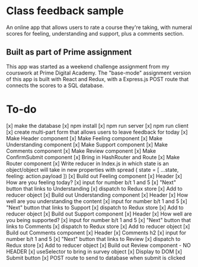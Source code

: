 # Class feedback sample

An online app that allows users to rate a course they're taking, with numeral scores for feeling, understanding and support, plus a comments section.

## Built as part of Prime assignment

This app was started as a weekend challenge assignment from my courswork at Prime Digital Academy. The "base-mode" assignment version of this app is built with React and Redux, with a Express.js POST route that connects the scores to a SQL database.


# To-do

[x] make the database
[x] npm install
[x] npm run server
[x] npm run client
[x] create multi-part form that allows users to leave feedback for today
    [x] Make Header component
    [x] Make Feeling component
    [x] Make Understanding component
    [x] Make Support component
    [x] Make Comments component
    [x] Make Review component
    [x] Make ConfirmSubmit component
[x] Bring in HashRouter and Route
[x] Make Router component
[x] Write reducer in Index.js in which state is an object/object will take in new properties with spread ( state = [ ...state, feeling: action.payload ])
[x] Build out Feeling component
    [x] Header
    [x] How are you feeling today?
    [x] input for number b/t 1 and 5
    [x] "Next" button that links to Understanding
    [x] dispatch to Redux store
    [x] Add to reducer object
[x] Build out Understanding component
    [x] Header
    [x] How well are you understanding the content
    [x] input for number b/t 1 and 5
    [x] "Next" button that links to Support
    [x] dispatch to Redux store
    [x] Add to reducer object
[x] Build out Support component
    [x] Header
    [x] How well are you being supported?
    [x] input for number b/t 1 and 5
    [x] "Next" button that links to Comments
    [x] dispatch to Redux store
    [x] Add to reducer object
[x] Build out Comments component
    [x] Header
    [x] Comments h2
    [x] input for number b/t 1 and 5
    [x] "Next" button that links to Review
    [x] dispatch to Redux store
    [x] Add to reducer object
[x] Build out Review component
    - NO HEADER
    [x] useSelector to bring in survey object
    [x] Display to DOM
    [x] Submit button
    [x] POST route to send to database when submit is clicked


